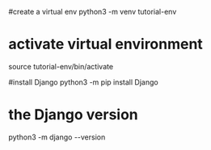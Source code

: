 #create a virtual env 
python3 -m venv tutorial-env

# activate virtual environment
source tutorial-env/bin/activate

#install Django
python3 -m pip install Django

# the Django version
python3 -m django --version

